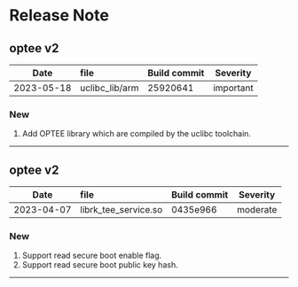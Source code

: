 # Release Note

## optee v2

| Date       | file           | Build commit | Severity  |
| ---------- | :------------- | ------------ | --------- |
| 2023-05-18 | uclibc_lib/arm | 25920641     | important |

### New

1. Add OPTEE library which are compiled by the uclibc toolchain.

---

## optee v2

| Date       | file                 | Build commit | Severity |
| ---------- | :------------------- | ------------ | -------- |
| 2023-04-07 | librk_tee_service.so | 0435e966     | moderate |

### New

1. Support read secure boot enable flag.
2. Support read secure boot public key hash.

---
